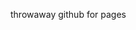 throwaway github for pages


<!---
XVGXVASWK/XVGXVASWK is a ✨ special ✨ repository because its `README.md` (this file) appears on your GitHub profile.
You can click the Preview link to take a look at your changes.
--->
